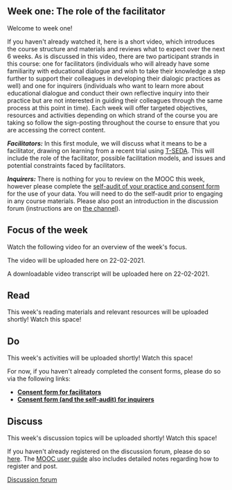## Week one: The role of the facilitator


Welcome to week one!


If you haven't already watched it, here is a short video, which introduces the course structure and materials and reviews what to expect over the next 6 weeks. As is discussed in this video, there are two participant strands in this course: one for facilitators (individuals who will already have some familiarity with educational dialogue and wish to take their knowledge a step further to support their colleagues in developing their dialogic practices as well) and one for inquirers (individuals who want to learn more about educational dialogue and conduct their own reflective inquiry into their practice but are not interested in guiding their colleagues through the same process at this point in time). Each week will offer targeted objectives, resources and activities depending on which strand of the course you are taking so follow the sign-posting throughout the course to ensure that you are accessing the correct content.


**_Facilitators:_** In this first module, we will discuss what it means to be a facilitator, drawing on learning from a recent trial using [T-SEDA](https://www.educ.cam.ac.uk/research/programmes/tseda/). This will include the role of the facilitator, possible facilitation models, and issues and potential constraints faced by facilitators.

**_Inquirers:_** There is nothing for you to review on the MOOC this week, however please complete the [self-audit of your practice and consent form](https://forms.gle/yHmZD6UaA4wkwzJF7) for the use of your data. You will need to do the self-audit prior to engaging in any course materials. Please also post an introduction in the discussion forum (instructions are on [the channel](https://www.edudialogue.org/forum/dialogue-mooc-on-dialogue/introductions/)).

## Focus of the week

Watch the following video for an overview of the week's focus.

The video will be uploaded here on 22-02-2021.

A downloadable video transcript will be uploaded here on 22-02-2021.

## Read

This week's reading materials and relevant resources will be uploaded shortly! Watch this space!

## Do

This week's activities will be uploaded shortly! Watch this space!

For now, if you haven't already completed the consent forms, please do so via the following links:
* **[Consent form for facilitators](https://forms.gle/yKGL6D9xEh6m1eom7)**
* **[Consent form (and the self-audit) for inquirers](https://forms.gle/yHmZD6UaA4wkwzJF7)**

## Discuss

This week's discussion topics will be uploaded shortly! Watch this space!

If you haven't already registered on the discussion forum, please do so [here](https://www.edudialogue.org/forum/dialogue-mooc-on-dialogue/). The [MOOC user guide](https://mbrugha.github.io/course-in-a-box/modules/introduction/MOOC-user-guide/) also includes detailed notes regarding how to register and post.

<a class="btn btn-primary" href="https://www.edudialogue.org/forum/?foro=signin#038;redirect_to=https%3A%2F%2Fwww.edudialogue.org%2Fforum%2Fdialogue-mooc-on-dialogue%2F"><i class="fa fa-home"></i> Discussion forum</a>
